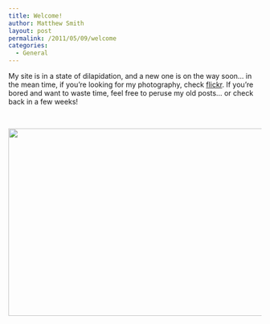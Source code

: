 ```yaml
---
title: Welcome!
author: Matthew Smith
layout: post
permalink: /2011/05/09/welcome
categories:
  - General
---
```

My site is in a state of dilapidation, and a new one is on the way soon&#8230; in the mean time, if you&#8217;re looking for my photography, check [flickr][1]. If you&#8217;re bored and want to waste time, feel free to peruse my old posts&#8230; or check back in a few weeks!

&nbsp;

<p style="text-align: center;">
  <img class="aligncenter" title="BMW M3" src="http://dl.dropbox.com/u/71443/IMG_4960.jpg" alt="" width="560" height="373" />
</p>

 [1]: http://www.flickr.com/photos/matthew_smith